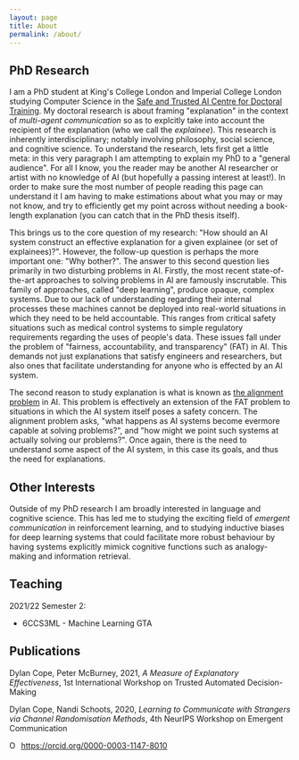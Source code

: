 ```yaml
---
layout: page
title: About
permalink: /about/
---
```


## PhD Research

I am a PhD student at King's College London and Imperial College London studying Computer Science in the [Safe and Trusted AI Centre for Doctoral Training](https://safeandtrustedai.org). My doctoral research is about framing "explanation" in the context of *multi-agent communication* so as to explcitly take into account the recipient of the explanation (who we call the *explainee*). This research is inherently interdisciplinary; notably involving philosophy, social science, and cognitive science. To understand the research, lets first get a little meta: in this very paragraph I am attempting to explain my PhD to a "general audience". For all I know, you the reader may be another AI researcher or artist with no knowledge of AI (but hopefully a passing interest at least!). In order to make sure the most number of people reading this page can understand it I am having to make estimations about what you may or may not know, and try to efficiently get my point across without needing a book-length explanation (you can catch that in the PhD thesis itself).

This brings us to the core question of my research: "How should an AI system construct an effective explanation for a given explainee (or set of explainees)?". However, the follow-up question is perhaps the more important one: "Why bother?". The answer to this second question lies primarily in two disturbing problems in AI. Firstly, the most recent state-of-the-art approaches to solving problems in AI are famously inscrutable. This family of approaches, called "deep learning", produce opaque, complex systems. Due to our lack of understanding regarding their internal processes these machines cannot be deployed into real-world situations in which they need to be held accountable. This ranges from critical safety situations such as medical control systems to simple regulatory requirements regarding the uses of people's data. These issues fall under the problem of "fairness, accountability, and transparency" (FAT) in AI. This demands not just explanations that satisfy engineers and researchers, but also ones that facilitate understanding for anyone who is effected by an AI system.

The second reason to study explanation is what is known as [the alignment problem](https://www.amazon.co.uk/Alignment-Problem-Machine-Learning-Values/dp/0393635821) in AI. This problem is effectively an extension of the FAT problem to situations in which the AI system itself poses a safety concern. The alignment problem asks, "what happens as AI systems become evermore capable at solving problems?", and "how might we point such systems at actually solving our problems?". Once again, there is the need to understand some aspect of the AI system, in this case its goals, and thus the need for explanations.

## Other Interests

Outside of my PhD research I am broadly interested in language and cognitive science. This has led me to studying the exciting field of _emergent communication_ in reinforcement learning, and to studying inductive biases for deep learning systems that could facilitate more robust behaviour by having systems explicitly mimick cognitive functions such as analogy-making and information retrieval. 

## Teaching

2021/22 Semester 2:

* 6CCS3ML - Machine Learning GTA

## Publications

Dylan Cope, Peter McBurney, 2021, _A Measure of Explanatory Effectiveness_, 1st International Workshop on Trusted Automated Decision-Making

Dylan Cope, Nandi Schoots, 2020, _Learning to Communicate with Strangers via Channel Randomisation Methods_, 4th NeurIPS Workshop on Emergent Communication


<div itemscope itemtype="https://schema.org/Person"><a itemprop="sameAs" content="https://orcid.org/0000-0003-1147-8010" href="https://orcid.org/0000-0003-1147-8010" target="orcid.widget" rel="me noopener noreferrer" style="vertical-align:top;"><img src="https://orcid.org/sites/default/files/images/orcid_16x16.png" style="width:1em;margin-right:.5em;" alt="ORCID iD icon">https://orcid.org/0000-0003-1147-8010</a></div>
